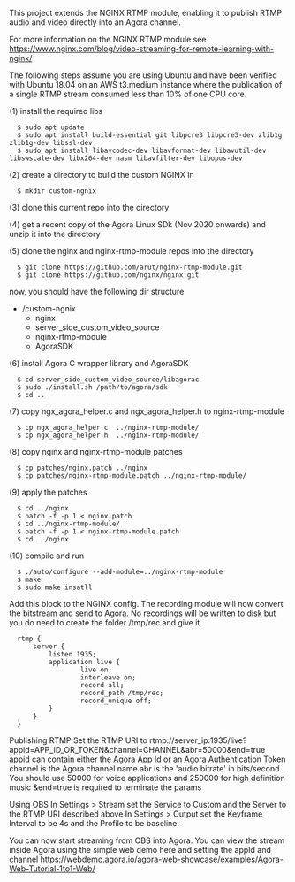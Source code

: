 This project extends the NGINX RTMP module, enabling it to publish RTMP audio and video directly into an Agora channel.

For more information on the NGINX RTMP module see 
      https://www.nginx.com/blog/video-streaming-for-remote-learning-with-nginx/

The following steps assume you are using Ubuntu and have been verified with Ubuntu 18.04 on an AWS t3.medium instance where the publication of a single RTMP stream consumed less than 10% of one CPU core. 

(1) install the required libs

      $ sudo apt update
      $ sudo apt install build-essential git libpcre3 libpcre3-dev zlib1g zlib1g-dev libssl-dev
      $ sudo apt install libavcodec-dev libavformat-dev libavutil-dev libswscale-dev libx264-dev nasm libavfilter-dev libopus-dev

(2) create a directory to build the custom NGINX in

      $ mkdir custom-ngnix

(3) clone this current repo into the directory

(4) get a recent copy of the Agora Linux SDk (Nov 2020 onwards) and unzip it into the directory

(5) clone the nginx and nginx-rtmp-module repos into the directory

      $ git clone https://github.com/arut/nginx-rtmp-module.git
      $ git clone https://github.com/nginx/nginx.git 

   now, you should have the following dir structure
   + /custom-ngnix
      + nginx
      + server_side_custom_video_source
      + nginx-rtmp-module
      + AgoraSDK

(6) install Agora C wrapper library and AgoraSDK

      $ cd server_side_custom_video_source/libagorac
      $ sudo ./install.sh /path/to/agora/sdk
      $ cd ..

(7) copy ngx_agora_helper.c and  ngx_agora_helper.h to nginx-rtmp-module

      $ cp ngx_agora_helper.c  ../nginx-rtmp-module/
      $ cp ngx_agora_helper.h  ../nginx-rtmp-module/
   
(8) copy nginx and nginx-rtmp-module patches

      $ cp patches/nginx.patch ../nginx
      $ cp patches/nginx-rtmp-module.patch ../nginx-rtmp-module/

(9) apply the patches 

      $ cd ../nginx
      $ patch -f -p 1 < nginx.patch
      $ cd ../nginx-rtmp-module/
      $ patch -f -p 1 < nginx-rtmp-module.patch
      $ cd ../nginx

(10) compile and run

      $ ./auto/configure --add-module=../nginx-rtmp-module 
      $ make 
      $ sudo make insatll
   

Add this block to the NGINX config. The recording module will now convert the bitstream and send to Agora.
No recordings will be written to disk but you do need to create the folder /tmp/rec and give it 

      rtmp {
          server {
              listen 1935;
              application live {
                      live on;
                      interleave on;
                      record all;
                      record_path /tmp/rec;
                      record_unique off;
              }
          }
      }

Publishing RTMP
      Set the RTMP URI to rtmp://server_ip:1935/live?appid=APP_ID_OR_TOKEN&channel=CHANNEL&abr=50000&end=true
      appid can contain either the Agora App Id or an Agora Authentication Token
      channel is the Agora channel name
      abr is the 'audio bitrate' in bits/second. You should use 50000 for voice applications and 250000 for high definition music
      &end=true is required to terminate the params

Using OBS
     In Settings > Stream set the Service to Custom and the Server to the RTMP URI described above
     In Settings > Output set the Keyframe Interval to be 4s and the Profile to be baseline.

You can now start streaming from OBS into Agora.
You can view the stream inside Agora using the simple web demo here and setting the appId and channel
	https://webdemo.agora.io/agora-web-showcase/examples/Agora-Web-Tutorial-1to1-Web/



